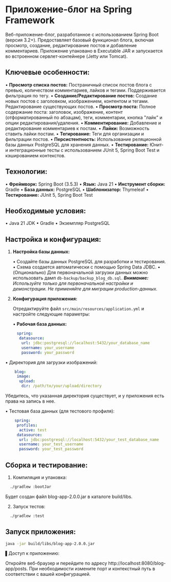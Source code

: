 # Приложение-блог на Spring Framework

Веб-приложение-блог, разработанное с использованием Spring Boot (версия 3.2+). Предоставляет базовый функционал блога, включая просмотр, создание, редактирование постов и добавление комментариев. Приложение упаковано в Executable JAR и запускается во встроенном сервлет-контейнере (Jetty или Tomcat).

## Ключевые особенности:

•   **Просмотр списка постов:** Постраничный список постов блога с превью, количеством комментариев, лайков и тегами. Поддерживается фильтрация по тегу.
•   **Создание/Редактирование постов:** Создание новых постов с заголовком, изображением, контентом и тегами. Редактирование существующих постов.
•   **Просмотр поста:** Полное содержание поста: заголовок, изображение, контент (отформатированный по абзацам), теги, комментарии, кнопка "лайк" и опции редактирования/удаления.
•   **Комментирование:** Добавление и редактирование комментариев к постам.
•   **Лайки:**  Возможность ставить лайки постам.
•   **Тегирование:**  Теги для организации и фильтрации постов.
•   **Персистентность:**  Использование реляционной базы данных PostgreSQL для хранения данных.
•   **Тестирование:** Юнит- и интеграционные тесты с использованием JUnit 5, Spring Boot Test и кэшированием контекстов.

## Технологии:

•   **Фреймворк:** Spring Boot (3.5.3)
•   **Язык:** Java 21
•   **Инструмент сборки:** Gradle
•   **База данных:** PostgreSQL
•   **Шаблонизатор:** Thymeleaf
•   **Тестирование:** JUnit 5, Spring Boot Test

## Необходимые условия:

•   Java 21 JDK
•   Gradle
•   Экземпляр PostgreSQL

## Настройка и конфигурация:

1.  **Настройка базы данных:**

    •   Создайте базы данных PostgreSQL для разработки и тестирования.
    •   Схема создается автоматически с помощью Spring Data JDBC.
    •   (Опционально) Для первоначальной загрузки данных можно использовать дамп `db-backup/backup_blog_db.sql`.
    ***Внимание:*** *Используйте только для первоначальной настройки и демонстрации. Не применяйте для миграции production-данных.*

2.  **Конфигурация приложения:**

    Отредактируйте файл `src/main/resources/application.yml` и настройте следующие параметры:

    •   **Рабочая база данных:**
```yaml
     spring:
      datasource:
       url: jdbc:postgresql://localhost:5432/your_database_name
       username: your_username
       password: your_password
```
•  Директория для загрузки изображений:

```yaml
    blog:
     image:
      upload:
       dir: /path/to/your/upload/directory
```
Убедитесь, что указанная директория существует, и у приложения есть права на запись в нее.

•  Тестовая база данных (для тестового профиля):

```yaml
    spring:
     profiles:
      active: test
     datasource:
      url: jdbc:postgresql://localhost:5432/your_test_database_name
      username: your_test_username
      password: your_test_password
```

## Сборка и тестирование:

1. Компиляция и упаковка:


```bash
  ./gradlew :bootJar
```

Будет создан файл blog-app-2.0.0.jar в каталоге build/libs.

2. Запуск тестов:


```bash
  ./gradlew :test
```

## Запуск приложения:


```bash
java -jar build/libs/blog-app-2.0.0.jar
```

▌Доступ к приложению:

Откройте веб-браузер и перейдите по адресу http://localhost:8080/blog-app/posts. При необходимости измените порт и контекстный путь в соответствии с вашей конфигурацией.


